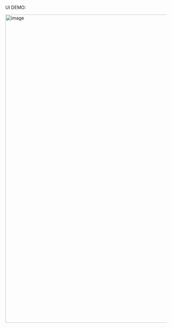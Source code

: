 UI DEMO:

<img width="959" alt="image" src="https://github.com/Gen-technology/Mini-Project-Web/assets/165238842/98989b58-eecf-4077-83b5-c37315c257a4">

